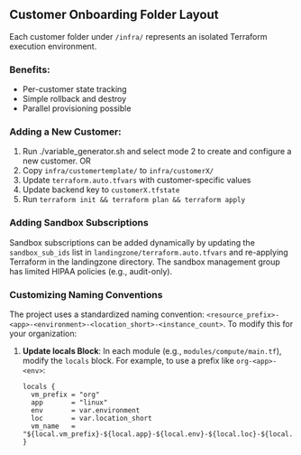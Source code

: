 ## Customer Onboarding Folder Layout
Each customer folder under `/infra/` represents an isolated Terraform execution environment.

### Benefits:
- Per-customer state tracking
- Simple rollback and destroy
- Parallel provisioning possible

### Adding a New Customer:
1. Run ./variable_generator.sh and select mode 2 to create and configure a new customer.
OR
1. Copy `infra/customertemplate/` to `infra/customerX/`
2. Update `terraform.auto.tfvars` with customer-specific values
3. Update backend key to `customerX.tfstate`
4. Run `terraform init && terraform plan && terraform apply`

### Adding Sandbox Subscriptions
Sandbox subscriptions can be added dynamically by updating the `sandbox_sub_ids` list in `landingzone/terraform.auto.tfvars` and re-applying Terraform in the landingzone directory. The sandbox management group has limited HIPAA policies (e.g., audit-only).

### Customizing Naming Conventions
The project uses a standardized naming convention: `<resource_prefix>-<app>-<environment>-<location_short>-<instance_count>`. To modify this for your organization:

1. **Update locals Block**: In each module (e.g., `modules/compute/main.tf`), modify the `locals` block. For example, to use a prefix like `org-<app>-<env>`:
   ```hcl
   locals {
     vm_prefix = "org"
     app       = "linux"
     env       = var.environment
     loc       = var.location_short
     vm_name   = "${local.vm_prefix}-${local.app}-${local.env}-${local.loc}-${local.vm_instance}"
   }


